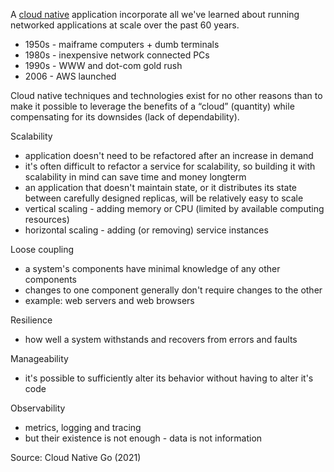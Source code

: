 A [cloud native](https://github.com/cncf/toc/blob/main/DEFINITION.md)
application incorporate all we've learned about running networked applications at scale over the past 60 years.

* 1950s - maiframe computers + dumb terminals
* 1980s - inexpensive network connected PCs
* 1990s - WWW and dot-com gold rush
* 2006 - AWS launched

Cloud native techniques and technologies exist for no other reasons than to make it possible to leverage the benefits of a “cloud” (quantity) while compensating for its downsides (lack of dependability).

Scalability

* application doesn't need to be refactored after an increase in demand
* it's often difficult to refactor a service for scalability, so building it with scalability in mind can save time and money longterm
* an application that doesn't maintain state, or it distributes its state between carefully designed replicas, will be relatively easy to scale
* vertical scaling - adding memory or CPU (limited by available computing resources)
* horizontal scaling - adding (or removing) service instances

Loose coupling

* a system's components have minimal knowledge of any other components
* changes to one component generally don't require changes to the other
* example: web servers and web browsers

Resilience

* how well a system withstands and recovers from errors and faults

Manageability

* it's possible to sufficiently alter its behavior without having to alter it's code

Observability

* metrics, logging and tracing
* but their existence is not enough - data is not information

Source: Cloud Native Go (2021)

